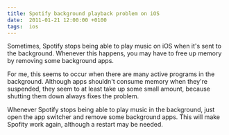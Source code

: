 ```yaml
---
title: Spotify background playback problem on iOS
date:  2011-01-21 12:00:00 +0100
tags:  ios
---
```


Sometimes, Spotify stops being able to play music on iOS when it's sent
to the background. Whenever this happens, you may have to free up memory
by removing some background apps.

For me, this seems to occur when there are many active programs in the
background. Although apps shouldn't consume memory when they're suspended, 
they seem to at least take up some small amount, because shutting them 
down always fixes the problem.

Whenever Spotify stops being able to play music in the background, just
open the app switcher and remove some background apps. This will make
Spofity work again, although a restart may be needed.

